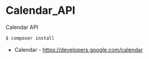 # Calendar_API
Calendar API 

```sh
$ composer install
```

- Calendar - https://developers.google.com/calendar
